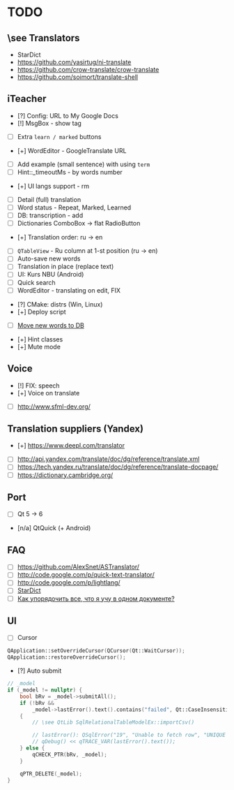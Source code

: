 # TODO

## \see Translators

- StarDict
- https://github.com/yasirtug/ni-translate
- https://github.com/crow-translate/crow-translate
- https://github.com/soimort/translate-shell

## iTeacher

- [?] Config: URL to My Google Docs
- [!] MsgBox - show tag
- [ ] Extra `learn / marked` buttons
- [+] WordEditor - GoogleTranslate URL
- [ ] Add example (small sentence) with using `term`
- [ ] Hint::_timeoutMs - by words number
- [+] UI langs support - rm
- [ ] Detail (full) translation
- [ ] Word status - Repeat, Marked, Learned
- [ ] DB: transcription - add
- [ ] Dictionaries ComboBox -> flat RadioButton
- [+] Translation order: ru -> en
- [ ] `QTableView` - Ru column at 1-st position (ru -> en)
- [ ] Auto-save new words
- [ ] Translation in place (replace text)
- [ ] UI: Kurs NBU (Android)
- [ ] Quick search
- [ ] WordEditor - translating on edit, FIX
- [?] CMake: distrs (Win, Linux)
- [+] Deploy script

- [ ] [Move new words to DB](https://docs.google.com/spreadsheets/d/1m8uh17iOzbM5aj8NWxBxTZbrDobUbOsJepj_sH9Uz_A/edit)

- [+] Hint classes
- [+] Mute mode

## Voice

- [!] FIX: speech
- [+] Voice on translate
- [ ] http://www.sfml-dev.org/

## Translation suppliers (Yandex)

- [+] https://www.deepl.com/translator
- [ ] http://api.yandex.com/translate/doc/dg/reference/translate.xml
- [ ] https://tech.yandex.ru/translate/doc/dg/reference/translate-docpage/
- [ ] https://dictionary.cambridge.org/

## Port

- [ ] Qt 5 -> 6
- [n/a] QtQuick (+ Android)

## FAQ

- [ ] https://github.com/AlexSnet/ASTranslator/
- [ ] http://code.google.com/p/quick-text-translator/
- [ ] http://code.google.com/p/lightlang/
- [ ] [StarDict](http://stardict-4.sourceforge.net/index_en.php)
- [ ] [Как упорядочить все, что я учу в одном документе?](https://www.youtube.com/watch?v=4lhSxVysohM)

## UI

- [ ] Cursor

```c++
QApplication::setOverrideCursor(QCursor(Qt::WaitCursor));
QApplication::restoreOverrideCursor();
```

- [?] Auto submit

```c++
// _model
if (_model != nullptr) {
    bool bRv = _model->submitAll();
    if (!bRv &&
        _model->lastError().text().contains("failed", Qt::CaseInsensitive))
    {
        // \see QtLib SqlRelationalTableModelEx::importCsv()

        // lastError(): QSqlError("19", "Unable to fetch row", "UNIQUE constraint failed: t_main.f_main_term")
        // qDebug() << qTRACE_VAR(lastError().text());
    } else {
        qCHECK_PTR(bRv, _model);
    }

    qPTR_DELETE(_model);
}
```
